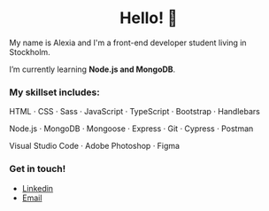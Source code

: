 <h1 align="center">Hello! 👋</h1
<p>My name is Alexia and I'm a front-end developer student living in Stockholm.</p>

I’m currently learning **Node.js and MongoDB**.

<h3 align="left">My skillset includes:</h3>
HTML · CSS · Sass · JavaScript · TypeScript · Bootstrap · Handlebars


Node.js · MongoDB · Mongoose · Express · Git · Cypress · Postman

Visual Studio Code ·  Adobe Photoshop · Figma
 
<h3 align="left">Get in touch!</h1>

- [Linkedin](https://www.linkedin.com/in/alexia-hellsten-41b51213a/)
- [Email](mailto:alexia.hellsten@gmail.com)

